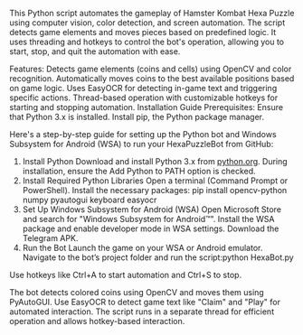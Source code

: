 This Python script automates the gameplay of Hamster Kombat Hexa Puzzle using computer vision, color detection, and screen automation. The script detects game elements and moves pieces based on predefined logic. It uses threading and hotkeys to control the bot's operation, allowing you to start, stop, and quit the automation with ease.

Features:
Detects game elements (coins and cells) using OpenCV and color recognition.
Automatically moves coins to the best available positions based on game logic.
Uses EasyOCR for detecting in-game text and triggering specific actions.
Thread-based operation with customizable hotkeys for starting and stopping automation.
Installation Guide
Prerequisites:
Ensure that Python 3.x is installed.
Install pip, the Python package manager.




Here's a step-by-step guide for setting up the Python bot and Windows Subsystem for Android (WSA) to run your HexaPuzzleBot from GitHub:

1. Install Python
Download and install Python 3.x from [python.org](https://www.python.org/downloads/).
During installation, ensure the Add Python to PATH option is checked.
2. Install Required Python Libraries
Open a terminal (Command Prompt or PowerShell).
Install the necessary packages:
pip install opencv-python numpy pyautogui keyboard easyocr
3. Set Up Windows Subsystem for Android (WSA)
Open Microsoft Store and search for "Windows Subsystem for Android™".
Install the WSA package and enable developer mode in WSA settings.
Download the Telegram APK.
4. Run the Bot
Launch the game on your WSA or Android emulator.
Navigate to the bot’s project folder and run the script:python HexaBot.py


Use hotkeys like Ctrl+A to start automation and Ctrl+S to stop.

The bot detects colored coins using OpenCV and moves them using PyAutoGUI.
Use EasyOCR to detect game text like "Claim" and "Play" for automated interaction.
The script runs in a separate thread for efficient operation and allows hotkey-based interaction.
